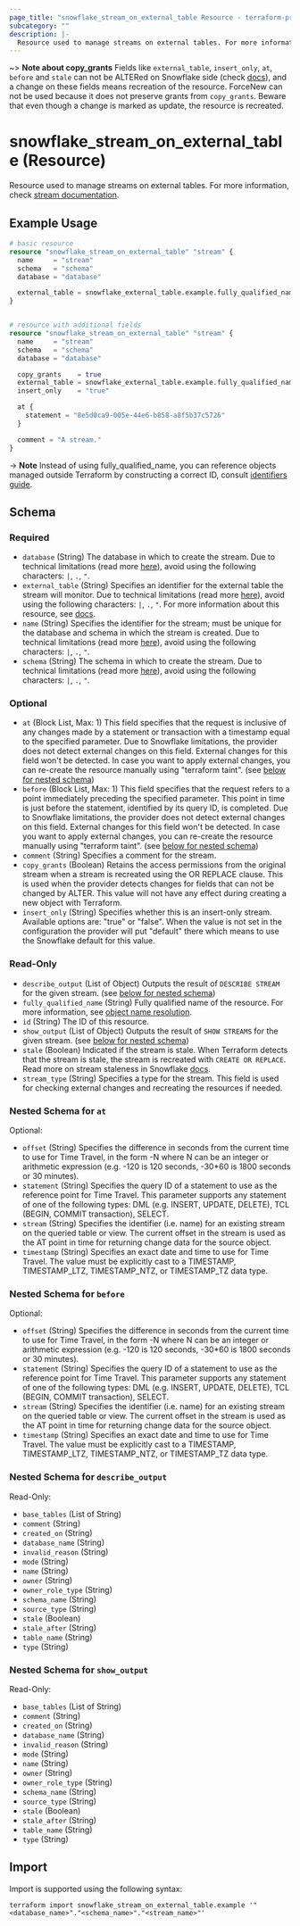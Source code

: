 ```yaml
---
page_title: "snowflake_stream_on_external_table Resource - terraform-provider-snowflake"
subcategory: ""
description: |-
  Resource used to manage streams on external tables. For more information, check stream documentation https://docs.snowflake.com/en/sql-reference/sql/create-stream.
---
```


~> **Note about copy_grants** Fields like `external_table`, `insert_only`, `at`, `before` and `stale` can not be ALTERed on Snowflake side (check [docs](https://docs.snowflake.com/en/sql-reference/sql/alter-stream)), and a change on these fields means recreation of the resource. ForceNew can not be used because it does not preserve grants from `copy_grants`. Beware that even though a change is marked as update, the resource is recreated.

# snowflake_stream_on_external_table (Resource)

Resource used to manage streams on external tables. For more information, check [stream documentation](https://docs.snowflake.com/en/sql-reference/sql/create-stream).

## Example Usage

```terraform
# basic resource
resource "snowflake_stream_on_external_table" "stream" {
  name     = "stream"
  schema   = "schema"
  database = "database"

  external_table = snowflake_external_table.example.fully_qualified_name
}


# resource with additional fields
resource "snowflake_stream_on_external_table" "stream" {
  name     = "stream"
  schema   = "schema"
  database = "database"

  copy_grants    = true
  external_table = snowflake_external_table.example.fully_qualified_name
  insert_only    = "true"

  at {
    statement = "8e5d0ca9-005e-44e6-b858-a8f5b37c5726"
  }

  comment = "A stream."
}
```
-> **Note** Instead of using fully_qualified_name, you can reference objects managed outside Terraform by constructing a correct ID, consult [identifiers guide](../guides/identifiers_rework_design_decisions#new-computed-fully-qualified-name-field-in-resources).
<!-- TODO(SNOW-1634854): include an example showing both methods-->

<!-- schema generated by tfplugindocs -->
## Schema

### Required

- `database` (String) The database in which to create the stream. Due to technical limitations (read more [here](../guides/identifiers_rework_design_decisions#known-limitations-and-identifier-recommendations)), avoid using the following characters: `|`, `.`, `"`.
- `external_table` (String) Specifies an identifier for the external table the stream will monitor. Due to technical limitations (read more [here](../guides/identifiers_rework_design_decisions#known-limitations-and-identifier-recommendations)), avoid using the following characters: `|`, `.`, `"`. For more information about this resource, see [docs](./external_table).
- `name` (String) Specifies the identifier for the stream; must be unique for the database and schema in which the stream is created. Due to technical limitations (read more [here](../guides/identifiers_rework_design_decisions#known-limitations-and-identifier-recommendations)), avoid using the following characters: `|`, `.`, `"`.
- `schema` (String) The schema in which to create the stream. Due to technical limitations (read more [here](../guides/identifiers_rework_design_decisions#known-limitations-and-identifier-recommendations)), avoid using the following characters: `|`, `.`, `"`.

### Optional

- `at` (Block List, Max: 1) This field specifies that the request is inclusive of any changes made by a statement or transaction with a timestamp equal to the specified parameter. Due to Snowflake limitations, the provider does not detect external changes on this field. External changes for this field won't be detected. In case you want to apply external changes, you can re-create the resource manually using "terraform taint". (see [below for nested schema](#nestedblock--at))
- `before` (Block List, Max: 1) This field specifies that the request refers to a point immediately preceding the specified parameter. This point in time is just before the statement, identified by its query ID, is completed.  Due to Snowflake limitations, the provider does not detect external changes on this field. External changes for this field won't be detected. In case you want to apply external changes, you can re-create the resource manually using "terraform taint". (see [below for nested schema](#nestedblock--before))
- `comment` (String) Specifies a comment for the stream.
- `copy_grants` (Boolean) Retains the access permissions from the original stream when a stream is recreated using the OR REPLACE clause. This is used when the provider detects changes for fields that can not be changed by ALTER. This value will not have any effect during creating a new object with Terraform.
- `insert_only` (String) Specifies whether this is an insert-only stream. Available options are: "true" or "false". When the value is not set in the configuration the provider will put "default" there which means to use the Snowflake default for this value.

### Read-Only

- `describe_output` (List of Object) Outputs the result of `DESCRIBE STREAM` for the given stream. (see [below for nested schema](#nestedatt--describe_output))
- `fully_qualified_name` (String) Fully qualified name of the resource. For more information, see [object name resolution](https://docs.snowflake.com/en/sql-reference/name-resolution).
- `id` (String) The ID of this resource.
- `show_output` (List of Object) Outputs the result of `SHOW STREAMS` for the given stream. (see [below for nested schema](#nestedatt--show_output))
- `stale` (Boolean) Indicated if the stream is stale. When Terraform detects that the stream is stale, the stream is recreated with `CREATE OR REPLACE`. Read more on stream staleness in Snowflake [docs](https://docs.snowflake.com/en/user-guide/streams-intro#data-retention-period-and-staleness).
- `stream_type` (String) Specifies a type for the stream. This field is used for checking external changes and recreating the resources if needed.

<a id="nestedblock--at"></a>
### Nested Schema for `at`

Optional:

- `offset` (String) Specifies the difference in seconds from the current time to use for Time Travel, in the form -N where N can be an integer or arithmetic expression (e.g. -120 is 120 seconds, -30*60 is 1800 seconds or 30 minutes).
- `statement` (String) Specifies the query ID of a statement to use as the reference point for Time Travel. This parameter supports any statement of one of the following types: DML (e.g. INSERT, UPDATE, DELETE), TCL (BEGIN, COMMIT transaction), SELECT.
- `stream` (String) Specifies the identifier (i.e. name) for an existing stream on the queried table or view. The current offset in the stream is used as the AT point in time for returning change data for the source object.
- `timestamp` (String) Specifies an exact date and time to use for Time Travel. The value must be explicitly cast to a TIMESTAMP, TIMESTAMP_LTZ, TIMESTAMP_NTZ, or TIMESTAMP_TZ data type.


<a id="nestedblock--before"></a>
### Nested Schema for `before`

Optional:

- `offset` (String) Specifies the difference in seconds from the current time to use for Time Travel, in the form -N where N can be an integer or arithmetic expression (e.g. -120 is 120 seconds, -30*60 is 1800 seconds or 30 minutes).
- `statement` (String) Specifies the query ID of a statement to use as the reference point for Time Travel. This parameter supports any statement of one of the following types: DML (e.g. INSERT, UPDATE, DELETE), TCL (BEGIN, COMMIT transaction), SELECT.
- `stream` (String) Specifies the identifier (i.e. name) for an existing stream on the queried table or view. The current offset in the stream is used as the AT point in time for returning change data for the source object.
- `timestamp` (String) Specifies an exact date and time to use for Time Travel. The value must be explicitly cast to a TIMESTAMP, TIMESTAMP_LTZ, TIMESTAMP_NTZ, or TIMESTAMP_TZ data type.


<a id="nestedatt--describe_output"></a>
### Nested Schema for `describe_output`

Read-Only:

- `base_tables` (List of String)
- `comment` (String)
- `created_on` (String)
- `database_name` (String)
- `invalid_reason` (String)
- `mode` (String)
- `name` (String)
- `owner` (String)
- `owner_role_type` (String)
- `schema_name` (String)
- `source_type` (String)
- `stale` (Boolean)
- `stale_after` (String)
- `table_name` (String)
- `type` (String)


<a id="nestedatt--show_output"></a>
### Nested Schema for `show_output`

Read-Only:

- `base_tables` (List of String)
- `comment` (String)
- `created_on` (String)
- `database_name` (String)
- `invalid_reason` (String)
- `mode` (String)
- `name` (String)
- `owner` (String)
- `owner_role_type` (String)
- `schema_name` (String)
- `source_type` (String)
- `stale` (Boolean)
- `stale_after` (String)
- `table_name` (String)
- `type` (String)

## Import

Import is supported using the following syntax:

```shell
terraform import snowflake_stream_on_external_table.example '"<database_name>"."<schema_name>"."<stream_name>"'
```

